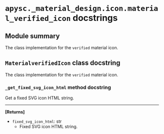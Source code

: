 # `apysc._material_design.icon.material_verified_icon` docstrings

## Module summary

The class implementation for the `verified` material icon.

## `MaterialverifiedIcon` class docstring

The class implementation for the `verified` material icon.

### `_get_fixed_svg_icon_html` method docstring

Get a fixed SVG icon HTML string.<hr>

**[Returns]**

- `fixed_svg_icon_html`: str
  - Fixed SVG icon HTML string.